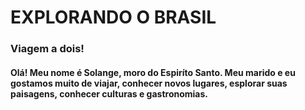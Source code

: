 # EXPLORANDO O BRASIL
### Viagem a dois!

#### Olá! Meu nome é Solange, moro do Espiríto Santo. Meu marido e eu gostamos muito de viajar, conhecer novos lugares, esplorar suas paisagens, conhecer culturas e gastronomias.
